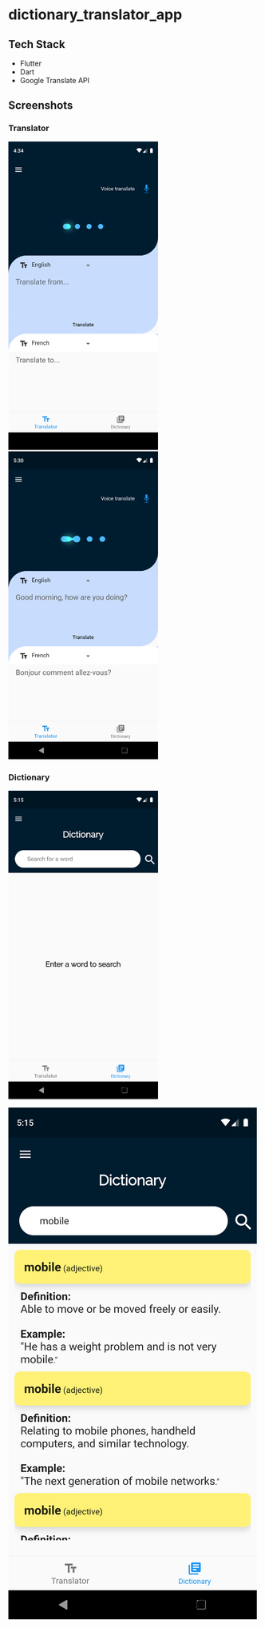 # dictionary_translator_app

## Tech Stack
- Flutter
- Dart
- Google Translate API

## Screenshots

### Translator

<img src="https://github.com/rjblee/dictionary_translator_app/blob/master/assets/screenshots/Screenshot_1595288099.png?raw=true" width="300">
<img src="https://github.com/rjblee/dictionary_translator_app/blob/master/assets/screenshots/Screenshot_1595291412.png?raw=true" width="300">


### Dictionary

<img src="https://github.com/rjblee/dictionary_translator_app/blob/master/assets/screenshots/Screenshot_1595290538.png?raw=true" width="300">

!["Dictionary searched"](https://github.com/rjblee/dictionary_translator_app/blob/master/assets/screenshots/Screenshot_1595290552.png?raw=true)
